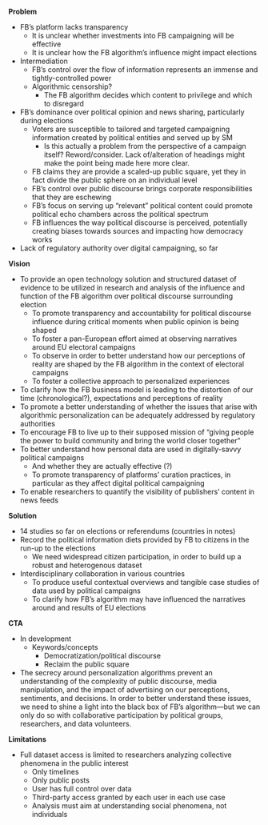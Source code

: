 **Problem**
* FB’s platform lacks transparency
	* It is unclear whether investments into FB campaigning will be effective
	* It is unclear how the FB algorithm’s influence might impact elections
* Intermediation
	* FB’s control over the flow of information represents an immense and tightly-controlled power
	* Algorithmic censorship?
		* The FB algorithm decides which content to privilege and which to disregard
* FB’s dominance over political opinion and news sharing, particularly during elections
	* Voters are susceptible to tailored and targeted campaigning information created by political entities and served up by SM
		* Is this actually a problem from the perspective of a campaign itself? Reword/consider. Lack of/alteration of headings might make the point being made here more clear.
	* FB claims they are provide a scaled-up public square, yet they in fact divide the public sphere on an individual level
	* FB’s control over public discourse brings corporate responsibilities that they are eschewing
	* FB’s focus on serving up “relevant” political content could promote political echo chambers across the political spectrum
	* FB influences the way political discourse is perceived, potentially creating biases towards sources and impacting how democracy works
* Lack of regulatory authority over digital campaigning, so far

**Vision**
* To provide an open technology solution and structured dataset of evidence to be utilized in research and analysis of the influence and function of the FB algorithm over political discourse surrounding election
	* To promote transparency and accountability for political discourse influence during critical moments when public opinion is being shaped
	* To foster a pan-European effort aimed at observing narratives around EU electoral campaigns
	* To observe in order to better understand how our perceptions of reality are shaped by the FB algorithm in the context of electoral campaigns
	* To foster a collective approach to personalized experiences
* To clarify how the FB business model is leading to the distortion of our time (chronological?), expectations and perceptions of reality
* To promote a better understanding of whether the issues that arise with algorithmic personalization can be adequately addressed by regulatory authorities
* To encourage FB to live up to their supposed mission of “giving people the power to build community and bring the world closer together”
* To better understand how personal data are used in digitally-savvy political campaigns
	* And whether they are actually effective (?)
	* To promote transparency of platforms’ curation practices, in particular as they affect digital political campaigning
* To enable researchers to quantify the visibility of publishers’ content in news feeds

**Solution**
* 14 studies so far on elections or referendums (countries in notes)
* Record the political information diets provided by FB to citizens in the run-up to the elections
	* We need widespread citizen participation, in order to build up a robust and heterogenous dataset
* Interdisciplinary collaboration in various countries
	* To produce useful contextual overviews and tangible case studies of data used by political campaigns
	* To clarify how FB’s algorithm may have influenced the narratives around and results of EU elections

**CTA**
* In development
	* Keywords/concepts
		* Democratization/political discourse
		* Reclaim the public square
* The secrecy around personalization algorithms prevent an understanding of the complexity of public discourse, media manipulation, and the impact of advertising on our perceptions, sentiments, and decisions. In order to better understand these issues, we need to shine a light into the black box of FB’s algorithm—but we can only do so with collaborative participation by political groups, researchers, and data volunteers.

**Limitations**
* Full dataset access is limited to researchers analyzing collective phenomena in the public interest
	* Only timelines
	* Only public posts
	* User has full control over data
	* Third-party access granted by each user in each use case
	* Analysis must aim at understanding social phenomena, not individuals
